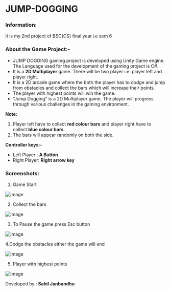# JUMP-DOGGING
### Information:
It is my 2nd project of BSC(CS) final year.i.e sem 6 

### About the Game Project:-

- JUMP DOGGING gaming project is developed using Unity Game engine. The Language used for the development of the gaming project is C#. 
- It is a **2D Multiplayer** game. There will be two player i.e. player left and player right. 
- It is a 2D arcade game where the both the player has to dodge and jump from obstacles and collect the bars which will increase their points. 
- The player with highest points will win the game.
- “Jump Dogging” is a 2D Multiplayer game. The player will progress through various challenges in the gaming environment.

**Note:** 
1. Player left have to collect **red colour bars** and player right have to collect **blue colour bars**.
2. The bars will appear randomly on both the side.

**Controller keys:-** 
- Left Player : **A Button**
- Right Player: **Right arrow key** 

### Screenshots: 
1. Game Start

![image](https://user-images.githubusercontent.com/22257930/87294596-9b668000-c521-11ea-9262-5031986f7da3.png)

2. Collect the bars

![image](https://user-images.githubusercontent.com/22257930/87295072-47a86680-c522-11ea-8986-26429348f63e.png)

3. To Pause the game press Esc button

![image](https://user-images.githubusercontent.com/22257930/87295527-fe0c4b80-c522-11ea-8990-34d2dcc98fcf.png)

4.Dodge the obstacles either the game will end

![image](https://user-images.githubusercontent.com/22257930/87295709-37dd5200-c523-11ea-9575-a5cd1cb8fec2.png)

5. Player with highest points

![image](https://user-images.githubusercontent.com/22257930/87295800-5c392e80-c523-11ea-8378-3dbbd0b0975d.png)


Developed by : **Sahil Janbandhu**



